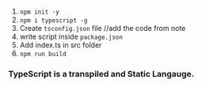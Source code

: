  1. `npm init -y`
 2. `npm i typescript -g`
 3. Create `tsconfig.json` file
 //add the code from note
4. write script inside `package.json`
5. Add index.ts in src folder
6. `npm run build`

### TypeScript is a transpiled and Static Langauge.

